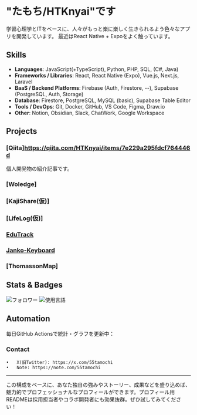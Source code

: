 # "たもち/HTKnyai"です
学習心理学とITをベースに、人々がもっと楽に楽しく生きられるよう色々なアプリを開発しています。
最近はReact Native + Expoをよく触っています。

## Skills
- **Languages**: JavaScript(+TypeScript), Python, PHP, SQL, (C#, Java)
- **Frameworks / Libraries**: React, React Native (Expo), Vue.js, Next.js, Laravel
- **BaaS / Backend Platforms**: Firebase (Auth, Firestore, --), Supabase (PostgreSQL, Auth, Storage)
- **Database**: Firestore, PostgreSQL, MySQL (basic), Supabase Table Editor
- **Tools / DevOps**: Git, Docker, GitHub, VS Code, Figma, Draw.io
- **Other**: Notion, Obsidian, Slack, ChatWork, Google Workspace

## Projects
### [Qiita]https://qiita.com/HTKnyai/items/7e229a295fdcf764446d
個人開発物の紹介記事です。
### [Woledge]
### [KajiShare(仮)]
### [LifeLog(仮)]
### [EduTrack](https://github.com/HTKnyai/EduTrack)
### [Janko-Keyboard](https://github.com/HTKnyai/janko-midi)
### [ThomassonMap]

## Stats & Badges
![フォロワー](https://img.shields.io/github/followers/HTKnyai?style=social)
![使用言語](https://github-readme-stats.vercel.app/api/top-langs?username=HTKnyai&show_icons=true&theme=tokyonight)

## Automation
毎日GitHub Actionsで統計・グラフを更新中：

### Contact
	•	X(旧Twitter): https://x.com/55tamochi
	•	Note: https://note.com/55tamochi

---

この構成をベースに、あなた独自の強みやストーリー、成果などを盛り込めば、魅力的でプロフェッショナルなプロフィールができます。プロフィール用READMEは採用担当者やコラボ開発者にも効果抜群。ぜひ試してみてください！
